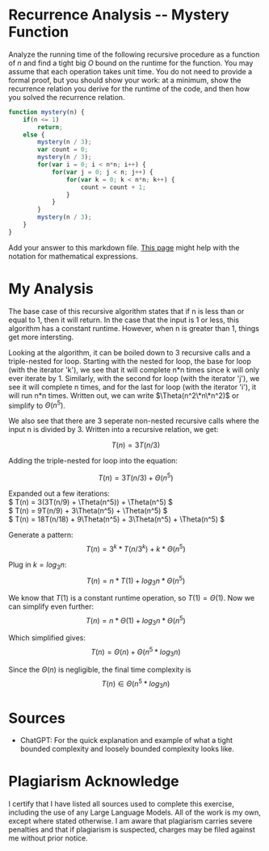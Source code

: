 # Recurrence Analysis -- Mystery Function

Analyze the running time of the following recursive procedure as a function of
$n$ and find a tight big $O$ bound on the runtime for the function. You may
assume that each operation takes unit time. You do not need to provide a formal
proof, but you should show your work: at a minimum, show the recurrence relation
you derive for the runtime of the code, and then how you solved the recurrence
relation.

```javascript
function mystery(n) {
    if(n <= 1)
        return;
    else {
        mystery(n / 3);
        var count = 0;
        mystery(n / 3);
        for(var i = 0; i < n*n; i++) {
            for(var j = 0; j < n; j++) {
                for(var k = 0; k < n*n; k++) {
                    count = count + 1;
                }
            }
        }
        mystery(n / 3);
    }
}
```

Add your answer to this markdown file. [This
page](https://docs.github.com/en/get-started/writing-on-github/working-with-advanced-formatting/writing-mathematical-expressions)
might help with the notation for mathematical expressions.



# My Analysis

The base case of this recursive algorithm states that if n is less than or 
equal to 1, then it will return. In the case that the input is 1 or less, 
this algorithm has a constant runtime. However, when n is greater than 1, 
things get more intersting.

Looking at the algorithm, it can be boiled down to 3 recursive calls and a 
triple-nested for loop. Starting with the nested for loop, the base for 
loop (with the iterator 'k'), we see that it will complete n\*n times since 
k will only ever iterate by 1. Similarly, with the second for loop (with 
the iterator 'j'), we see it will complete n times, and for the last for 
loop (with the iterator 'i'), it will run n\*n times. Written out, we can 
write $\Theta(n^2\*n\*n^2)$ or simplify to $\Theta(n^5)$.

We also see that there are 3 seperate non-nested recursive calls where the 
input n is divided by 3. Written into a recursive relation, we get: 

$$ T(n) = 3T(n/3) $$

Adding the triple-nested for loop into the equation:

$$ T(n) = 3T(n/3) + \Theta(n^5) $$

Expanded out a few iterations:\
    $ T(n) = 3(3T(n/9) + \Theta(n^5)) + \Theta(n^5) $\
    $ T(n) = 9T(n/9) + 3\Theta(n^5) + \Theta(n^5) $\
    $ T(n) = 18T(n/18) + 9\Theta(n^5) + 3\Theta(n^5) + \Theta(n^5) $

Generate a pattern:
$$ T(n) = 3^k * T(n/3^k) + k * \Theta(n^5) $$

Plug in $k = log{_3}n$:
$$ T(n) = n * T(1) + log{_3}n * \Theta(n^5) $$

We know that $T(1)$ is a constant runtime operation, so $T(1) = \Theta(1)$. 
Now we can simplify even further:
$$ T(n) = n * \Theta(1) + log{_3}n * \Theta(n^5) $$

Which simplified gives:
$$ T(n) = \Theta(n) + \Theta(n^5*log{_3}n) $$

Since the $\Theta(n)$ is negligible, the final time complexity is 
$$ T(n) \in \Theta(n^5*log{_3}n) $$



# Sources

- ChatGPT: For the quick explanation and example of what a tight bounded
            complexity and loosely bounded complexity looks like.


# Plagiarism Acknowledge

I certify that I have listed all sources used to complete this exercise, 
including the use of any Large Language Models. All of the work is my own, 
except where stated otherwise. I am aware that plagiarism carries severe 
penalties and that if plagiarism is suspected, charges may be filed against 
me without prior notice.